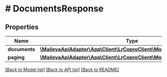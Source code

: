 # # DocumentsResponse

## Properties

Name | Type | Description | Notes
------------ | ------------- | ------------- | -------------
**documents** | [**\MailevaApiAdapter\App\Client\LrCoproClient\Model\DocumentResponse[]**](DocumentResponse.md) |  | [optional]
**paging** | [**\MailevaApiAdapter\App\Client\LrCoproClient\Model\Paging**](Paging.md) |  | [optional]

[[Back to Model list]](../../README.md#models) [[Back to API list]](../../README.md#endpoints) [[Back to README]](../../README.md)
